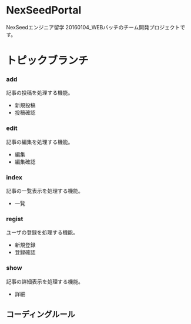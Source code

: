 # NexSeedPortal
NexSeedエンジニア留学 20160104_WEBバッチのチーム開発プロジェクトです。

# トピックブランチ
### add
記事の投稿を処理する機能。

* 新規投稿
* 投稿確認

### edit
記事の編集を処理する機能。

* 編集
* 編集確認

### index
記事の一覧表示を処理する機能。

* 一覧

### regist
ユーザの登録を処理する機能。

* 新規登録
* 登録確認

### show
記事の詳細表示を処理する機能。

* 詳細

## コーディングルール
